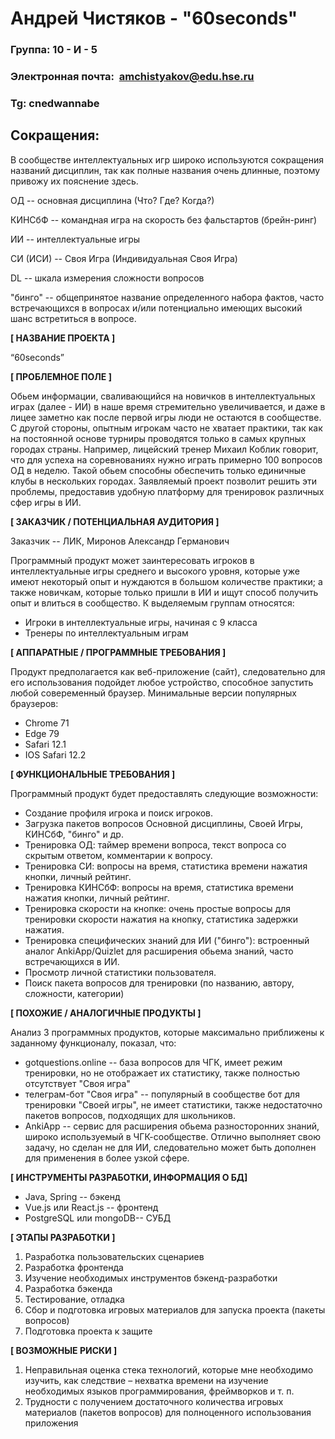 # Андрей Чистяков - "60seconds"

### Группа: 10 - И - 5
### Электронная почта:   [amchistyakov@edu.hse.ru](mailto:amchistyakov@edu.hse.ru)
### Tg: cnedwannabe

## Сокращения:
В сообществе интеллектуальных игр широко используются сокращения названий дисциплин, так как полные названия очень длинные, поэтому привожу их пояснение здесь.

ОД -- основная дисциплина (Что? Где? Когда?)

КИНСбФ -- командная игра на скорость без фальстартов (брейн-ринг)

ИИ -- интеллектуальные игры

СИ (ИСИ) -- Своя Игра (Индивидуальная Своя Игра)

DL -- шкала измерения сложности вопросов 

"бинго" -- общепринятое название определенного набора фактов, часто встречающихся в вопросах и/или потенциально имеющих высокий шанс встретиться в вопросе.


**[ НАЗВАНИЕ ПРОЕКТА ]**

“60seconds”

**[ ПРОБЛЕМНОЕ ПОЛЕ ]**

Обьем информации, сваливающийся на новичков в интеллектуальных играх (далее - ИИ) в наше время стремительно увеличивается, и даже в лицее заметно как после первой игры люди не остаются в сообществе. С другой стороны, опытным игрокам часто не хватает практики, так как на постоянной основе турниры проводятся только в самых крупных городах страны. Например, лицейский тренер Михаил Коблик говорит, что для успеха на соревнованиях нужно играть примерно 100 вопросов ОД в неделю. Такой обьем способны обеспечить только единичные клубы в нескольких городах. Заявляемый проект позволит решить эти проблемы, предоставив удобную платформу для тренировок различных сфер игры в ИИ.

**[ ЗАКАЗЧИК / ПОТЕНЦИАЛЬНАЯ АУДИТОРИЯ ]**

Заказчик -- ЛИК, Миронов Александр Германович

Программный продукт может заинтересовать игроков в интеллектуальные игры среднего и высокого уровня, которые уже имеют некоторый опыт и нуждаются в большом количестве практики; а также новичкам, которые только пришли в ИИ и ищут способ получить опыт и влиться в сообщество. К выделяемым группам относятся:

* Игроки в интеллектуальные игры, начиная с 9 класса
* Тренеры по интеллектуальным играм

**[ АППАРАТНЫЕ / ПРОГРАММНЫЕ ТРЕБОВАНИЯ ]** 

Продукт предполагается как веб-приложение (сайт), следовательно для его использования подойдет любое устройство, способное запустить любой совеременный браузер. 
Минимальные версии популярных браузеров:
* Chrome 71
* Edge 79
* Safari 12.1
* IOS Safari 12.2

**[ ФУНКЦИОНАЛЬНЫЕ ТРЕБОВАНИЯ ]**

Программный продукт будет предоставлять следующие возможности:
* Cоздание профиля игрока и поиск игроков.
* Загрузка пакетов вопросов Основной дисциплины, Cвоей Игры, КИНСбФ, "бинго" и др. 
* Тренировка ОД: таймер времени вопроса, текст вопроса со скрытым ответом, комментарии к вопросу.
* Тренировка СИ: вопросы на время, статистика времени нажатия кнопки, личный рейтинг.
* Тренировка КИНСбФ: вопросы на время, статистика времени нажатия кнопки, личный рейтинг.
* Тренировка скорости на кнопке: очень простые вопросы для тренировки скорости нажатия на кнопку, статистика задержки нажатия.
* Тренировка специфических знаний для ИИ ("бинго"): встроенный аналог AnkiApp/Quizlet для расширения обьема знаний, часто встречающихся в ИИ. 
* Просмотр личной статистики пользователя.
* Поиск пакета вопросов для тренировки (по названию, автору, сложности, категории)

**[ ПОХОЖИЕ / АНАЛОГИЧНЫЕ ПРОДУКТЫ ]**

Анализ 3 программных продуктов, которые максимально приближены к заданному функционалу, показал, что:

* gotquestions.online -- база вопросов для ЧГК, имеет режим тренировки, но не отображает их статистику, также полностью отсутствует "Своя игра"
* телеграм-бот "Своя игра" -- популярный в сообществе бот для тренировки "Своей игры", не имеет статистики, также недостаточно пакетов вопросов, подходящих для школьников.
* AnkiApp -- сервис для расширения обьема разносторонних знаний, широко используемый в ЧГК-сообществе. Отлично выполняет свою задачу, но сделан не для ИИ, следовательно может быть дополнен для применения в более узкой сфере.

**[ ИНСТРУМЕНТЫ РАЗРАБОТКИ, ИНФОРМАЦИЯ О БД]**

*	Java, Spring -- бэкенд
*	Vue.js или React.js -- фронтенд
*	PostgreSQL или mongoDB-- СУБД

**[ ЭТАПЫ РАЗРАБОТКИ ]**

1. Разработка пользовательских сценариев
2. Разработка фронтенда
3. Изучение необходимых инструментов бэкенд-разработки
4. Разработка бэкенда
5. Тестирование, отладка
6. Сбор и подготовка игровых материалов для запуска проекта (пакеты вопросов)
7. Подготовка проекта к защите

**[ ВОЗМОЖНЫЕ РИСКИ ]**

1. Неправильная оценка стека технологий, которые мне необходимо изучить, как следствие – нехватка времени на изучение необходимых языков программирования, фреймворков и т. п.
2. Трудности с получением достаточного
	количества игровых материалов (пакетов вопросов) для полноценного использования приложения
